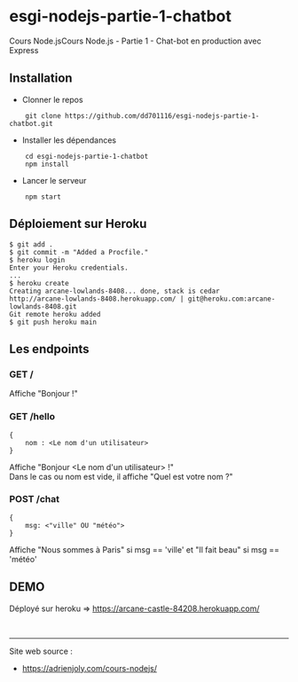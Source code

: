 # esgi-nodejs-partie-1-chatbot
Cours Node.jsCours Node.js - Partie 1 - Chat-bot en production avec Express

## Installation

- Clonner le repos
```
    git clone https://github.com/dd701116/esgi-nodejs-partie-1-chatbot.git
```

- Installer les dépendances
```
    cd esgi-nodejs-partie-1-chatbot
    npm install
```

- Lancer le serveur
```
    npm start
```

## Déploiement sur Heroku

```
$ git add .
$ git commit -m "Added a Procfile."
$ heroku login
Enter your Heroku credentials.
...
$ heroku create
Creating arcane-lowlands-8408... done, stack is cedar
http://arcane-lowlands-8408.herokuapp.com/ | git@heroku.com:arcane-lowlands-8408.git
Git remote heroku added
$ git push heroku main
```

## Les endpoints

### GET /
Affiche "Bonjour !"

### GET /hello
```
{
    nom : <Le nom d'un utilisateur>
}
```
Affiche "Bonjour \<Le nom d\'un utilisateur\> !"<br>
Dans le cas ou nom est vide, il affiche "Quel est votre nom ?"

### POST /chat
```
{
    msg: <"ville" OU "météo">
}
```
Affiche "Nous sommes à Paris" si msg == 'ville' et "Il fait beau" si msg == 'météo'

## DEMO

Déployé sur heroku => https://arcane-castle-84208.herokuapp.com/

<br>
<hr>

Site web source :
- https://adrienjoly.com/cours-nodejs/
